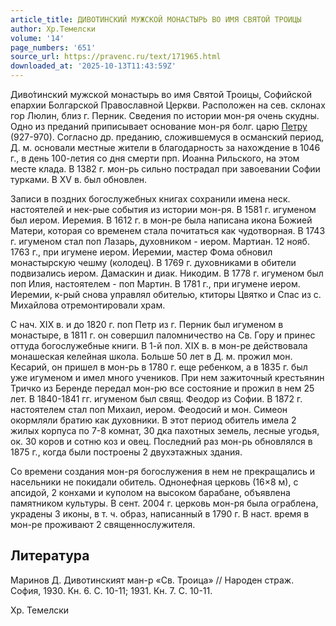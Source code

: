 ```yaml
---
article_title: ДИВОТИНСКИЙ МУЖСКОЙ МОНАСТЫРЬ ВО ИМЯ СВЯТОЙ ТРОИЦЫ
author: Хр.Темелски
volume: '14'
page_numbers: '651'
source_url: https://pravenc.ru/text/171965.html
downloaded_at: '2025-10-13T11:43:59Z'
---
```


Диво́тинский мужской монастырь во имя Святой Троицы, Софийской епархии Болгарской Православной Церкви. Расположен на сев. склонах гор Люлин, близ г. Перник. Сведения по истории мон-ря очень скудны. Одно из преданий приписывает основание мон-ря болг. царю [Петру](https://pravenc.ru/text/Петр.html) (927-970). Согласно др. преданию, сложившемуся в османский период, Д. м. основали местные жители в благодарность за нахождение в 1046 г., в день 100-летия со дня смерти прп. Иоанна Рильского, на этом месте клада. В 1382 г. мон-рь сильно пострадал при завоевании Софии турками. В XV в. был обновлен.

Записи в поздних богослужебных книгах сохранили имена неск. настоятелей и нек-рые события из истории мон-ря. В 1581 г. игуменом был иером. Иеремия. В 1612 г. в мон-ре была написана икона Божией Матери, которая со временем стала почитаться как чудотворная. В 1743 г. игуменом стал поп Лазарь, духовником - иером. Мартиан. 12 нояб. 1763 г., при игумене иером. Иеремии, мастер Фома обновил монастырскую чешму (колодец). В 1769 г. духовниками в обители подвизались иером. Дамаскин и диак. Никодим. В 1778 г. игуменом был поп Илия, настоятелем - поп Мартин. В 1781 г., при игумене иером. Иеремии, к-рый снова управлял обителью, ктиторы Цвятко и Спас из с. Михайлова отремонтировали храм.

С нач. ХIХ в. и до 1820 г. поп Петр из г. Перник был игуменом в монастыре, в 1811 г. он совершил паломничество на Св. Гору и принес оттуда богослужебные книги. В 1-й пол. XIX в. в мон-ре действовала монашеская келейная школа. Больше 50 лет в Д. м. прожил мон. Кесарий, он пришел в мон-рь в 1780 г. еще ребенком, а в 1835 г. был уже игуменом и имел много учеников. При нем зажиточный крестьянин Тричко из Беренде передал мон-рю все состояние и прожил в нем 25 лет. В 1840-1841 гг. игуменом был свящ. Феодор из Софии. В 1872 г. настоятелем стал поп Михаил, иером. Феодосий и мон. Симеон окормляли братию как духовники. В этот период обитель имела 2 жилых корпуса по 7-8 комнат, 30 дка пахотных земель, лесные угодья, ок. 30 коров и сотню коз и овец. Последний раз мон-рь обновлялся в 1875 г., когда были построены 2 двухэтажных здания.

Со времени создания мон-ря богослужения в нем не прекращались и насельники не покидали обитель. Однонефная церковь (16×8 м), с апсидой, 2 конхами и куполом на высоком барабане, объявлена памятником культуры. В сент. 2004 г. церковь мон-ря была ограблена, украдены 3 иконы, в т. ч. образ, написанный в 1790 г. В наст. время в мон-ре проживают 2 священнослужителя.

## Литература

Маринов Д. Дивотинският ман-р «Св. Троица» // Народен страж. София, 1930. Кн. 6. С. 10-11; 1931. Кн. 7. С. 10-11.

Хр.  Темелски
